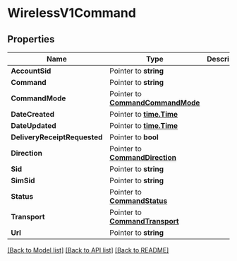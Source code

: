 # WirelessV1Command

## Properties

Name | Type | Description | Notes
------------ | ------------- | ------------- | -------------
**AccountSid** | Pointer to **string** |  | [optional] 
**Command** | Pointer to **string** |  | [optional] 
**CommandMode** | Pointer to [**CommandCommandMode**](command_command_mode.md) |  | [optional] 
**DateCreated** | Pointer to [**time.Time**](time.Time.md) |  | [optional] 
**DateUpdated** | Pointer to [**time.Time**](time.Time.md) |  | [optional] 
**DeliveryReceiptRequested** | Pointer to **bool** |  | [optional] 
**Direction** | Pointer to [**CommandDirection**](command_direction.md) |  | [optional] 
**Sid** | Pointer to **string** |  | [optional] 
**SimSid** | Pointer to **string** |  | [optional] 
**Status** | Pointer to [**CommandStatus**](command_status.md) |  | [optional] 
**Transport** | Pointer to [**CommandTransport**](command_transport.md) |  | [optional] 
**Url** | Pointer to **string** |  | [optional] 

[[Back to Model list]](../README.md#documentation-for-models) [[Back to API list]](../README.md#documentation-for-api-endpoints) [[Back to README]](../README.md)


